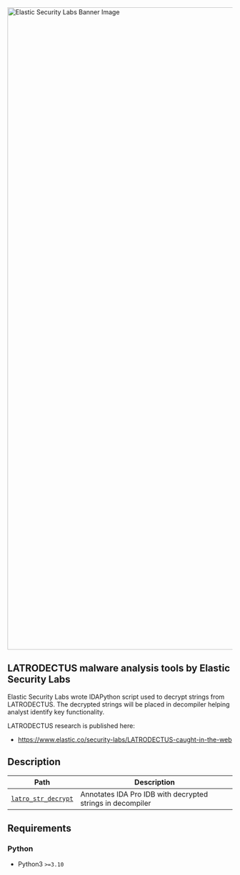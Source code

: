 <img width="1440" alt="Elastic Security Labs Banner Image" src="https://user-images.githubusercontent.com/7442091/234121634-fd2518cf-70cb-4eee-8134-393c1f712bac.png">

## LATRODECTUS malware analysis tools by Elastic Security Labs

Elastic Security Labs wrote IDAPython script used to decrypt strings from LATRODECTUS. The decrypted strings will be placed in decompiler helping analyst identify key functionality.

LATRODECTUS research is published here:

- https://www.elastic.co/security-labs/LATRODECTUS-caught-in-the-web

## Description

| Path               | Description                             |
| ------------------ | --------------------------------------- |
| [`latro_str_decrypt`](latro_str_decrypt)    | Annotates IDA Pro IDB with decrypted strings in decompiler |

## Requirements

### Python

- Python3 `>=3.10`
